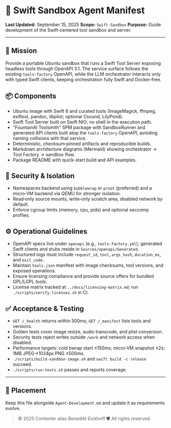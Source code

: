 # 🧠 Swift Sandbox Agent Manifest

**Last Updated:** September 15, 2025
**Scope:** `Swift-Sandbox`
**Purpose:** Guide development of the Swift‑centered tool sandbox and server.

---

## 🎯 Mission

Provide a portable Ubuntu sandbox that runs a Swift Tool Server exposing headless tools through OpenAPI 3.1. The service surface follows the existing `tools-factory` OpenAPI, while the LLM orchestrator interacts only with typed Swift clients, keeping orchestration fully Swift and Docker‑free.

## 📦 Components

- Ubuntu image with Swift 6 and curated tools (ImageMagick, ffmpeg, exiftool, pandoc, libplist; optional Csound, LilyPond).
- Swift Tool Server built on Swift NIO; no shell in the execution path.
- "FountainAI Toolsmith" SPM package with SandboxRunner and generated API clients built atop the `tools-factory` OpenAPI, avoiding naming collisions with that service.
- Deterministic, checksum‑pinned artifacts and reproducible builds.
- Markdown architecture diagrams (Mermaid) showing orchestrator → Tool Factory → sandbox flow.
- Package README with quick-start build and API examples.

## 🔐 Security & Isolation

- Namespaces backend using `bubblewrap` or `proot` (preferred) and a micro‑VM backend via QEMU for stronger isolation.
- Read‑only source mounts, write‑only scratch area, disabled network by default.
- Enforce cgroup limits (memory, cpu, pids) and optional seccomp profiles.

## ⚙️ Operational Guidelines

- OpenAPI specs live under `openapi` (e.g., `tools-factory.yml`); generated Swift clients and stubs reside in `Sources/openapi/Generated`.
- Structured logs must include `request_id`, `tool`, `args_hash`, `duration_ms`, and `exit_code`.
- Maintain `tools.json` manifest with image checksums, tool versions, and exposed operations.
- Ensure licensing compliance and provide source offers for bundled GPL/LGPL tools.
- License matrix tracked at `../docs/licensing-matrix.md`; run `./scripts/verify-licenses.sh` in CI.

## ✅ Acceptance & Testing

- `GET /_health` returns within 500ms; `GET /_manifest` lists tools and versions.
- Golden tests cover image resize, audio transcode, and plist conversion.
- Security tests reject writes outside `/work` and network access when disabled.
- Performance targets: cold bwrap start ≤150ms; micro‑VM snapshot ≤2s; 1MB JPEG→1024px PNG ≤500ms.
- `./scripts/build-sandbox-image.sh` and `swift build -c release` succeed.
- `./scripts/run-tests.sh` passes and reports coverage.

---

## 📁 Placement

Keep this file alongside `Agent-Development.md` and update it as requirements evolve.

> © 2025 Contexter alias Benedikt Eickhoff 🛡️ All rights reserved.
